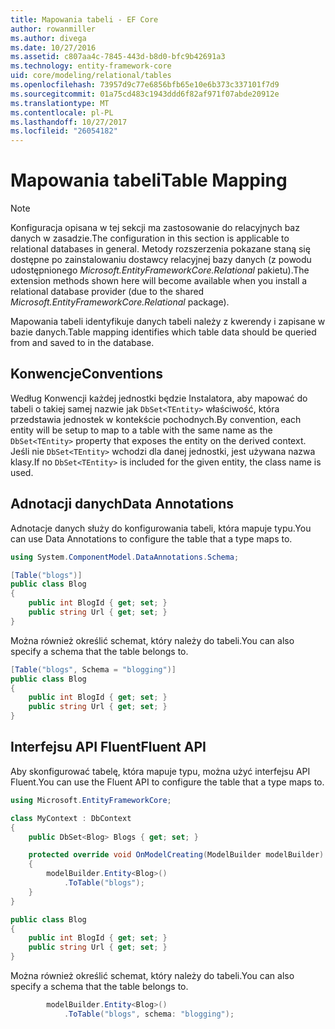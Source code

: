 ```yaml
---
title: Mapowania tabeli - EF Core
author: rowanmiller
ms.author: divega
ms.date: 10/27/2016
ms.assetid: c807aa4c-7845-443d-b8d0-bfc9b42691a3
ms.technology: entity-framework-core
uid: core/modeling/relational/tables
ms.openlocfilehash: 73957d9c77e6856bfb65e10e6b373c337101f7d9
ms.sourcegitcommit: 01a75cd483c1943ddd6f82af971f07abde20912e
ms.translationtype: MT
ms.contentlocale: pl-PL
ms.lasthandoff: 10/27/2017
ms.locfileid: "26054182"
---
```

# <a name="table-mapping"></a><span data-ttu-id="c18b2-102">Mapowania tabeli</span><span class="sxs-lookup"><span data-stu-id="c18b2-102">Table Mapping</span></span>

> [!NOTE]  
> <span data-ttu-id="c18b2-103">Konfiguracja opisana w tej sekcji ma zastosowanie do relacyjnych baz danych w zasadzie.</span><span class="sxs-lookup"><span data-stu-id="c18b2-103">The configuration in this section is applicable to relational databases in general.</span></span> <span data-ttu-id="c18b2-104">Metody rozszerzenia pokazane staną się dostępne po zainstalowaniu dostawcy relacyjnej bazy danych (z powodu udostępnionego *Microsoft.EntityFrameworkCore.Relational* pakietu).</span><span class="sxs-lookup"><span data-stu-id="c18b2-104">The extension methods shown here will become available when you install a relational database provider (due to the shared *Microsoft.EntityFrameworkCore.Relational* package).</span></span>

<span data-ttu-id="c18b2-105">Mapowania tabeli identyfikuje danych tabeli należy z kwerendy i zapisane w bazie danych.</span><span class="sxs-lookup"><span data-stu-id="c18b2-105">Table mapping identifies which table data should be queried from and saved to in the database.</span></span>

## <a name="conventions"></a><span data-ttu-id="c18b2-106">Konwencje</span><span class="sxs-lookup"><span data-stu-id="c18b2-106">Conventions</span></span>

<span data-ttu-id="c18b2-107">Według Konwencji każdej jednostki będzie Instalatora, aby mapować do tabeli o takiej samej nazwie jak `DbSet<TEntity>` właściwość, która przedstawia jednostek w kontekście pochodnych.</span><span class="sxs-lookup"><span data-stu-id="c18b2-107">By convention, each entity will be setup to map to a table with the same name as the `DbSet<TEntity>` property that exposes the entity on the derived context.</span></span> <span data-ttu-id="c18b2-108">Jeśli nie `DbSet<TEntity>` wchodzi dla danej jednostki, jest używana nazwa klasy.</span><span class="sxs-lookup"><span data-stu-id="c18b2-108">If no `DbSet<TEntity>` is included for the given entity, the class name is used.</span></span>

## <a name="data-annotations"></a><span data-ttu-id="c18b2-109">Adnotacji danych</span><span class="sxs-lookup"><span data-stu-id="c18b2-109">Data Annotations</span></span>

<span data-ttu-id="c18b2-110">Adnotacje danych służy do konfigurowania tabeli, która mapuje typu.</span><span class="sxs-lookup"><span data-stu-id="c18b2-110">You can use Data Annotations to configure the table that a type maps to.</span></span>

``` csharp
using System.ComponentModel.DataAnnotations.Schema;
```
``` csharp
[Table("blogs")]
public class Blog
{
    public int BlogId { get; set; }
    public string Url { get; set; }
}
```

<span data-ttu-id="c18b2-111">Można również określić schemat, który należy do tabeli.</span><span class="sxs-lookup"><span data-stu-id="c18b2-111">You can also specify a schema that the table belongs to.</span></span>

``` csharp
[Table("blogs", Schema = "blogging")]
public class Blog
{
    public int BlogId { get; set; }
    public string Url { get; set; }
}
```

## <a name="fluent-api"></a><span data-ttu-id="c18b2-112">Interfejsu API Fluent</span><span class="sxs-lookup"><span data-stu-id="c18b2-112">Fluent API</span></span>

<span data-ttu-id="c18b2-113">Aby skonfigurować tabelę, która mapuje typu, można użyć interfejsu API Fluent.</span><span class="sxs-lookup"><span data-stu-id="c18b2-113">You can use the Fluent API to configure the table that a type maps to.</span></span>

``` csharp
using Microsoft.EntityFrameworkCore;
```
``` csharp
class MyContext : DbContext
{
    public DbSet<Blog> Blogs { get; set; }

    protected override void OnModelCreating(ModelBuilder modelBuilder)
    {
        modelBuilder.Entity<Blog>()
            .ToTable("blogs");
    }
}

public class Blog
{
    public int BlogId { get; set; }
    public string Url { get; set; }
}
```

<span data-ttu-id="c18b2-114">Można również określić schemat, który należy do tabeli.</span><span class="sxs-lookup"><span data-stu-id="c18b2-114">You can also specify a schema that the table belongs to.</span></span>

<!-- [!code-csharp[Main](samples/core/relational/Modeling/FluentAPI/Samples/Relational/TableAndSchema.cs?highlight=2)] -->
``` csharp
        modelBuilder.Entity<Blog>()
            .ToTable("blogs", schema: "blogging");
```
